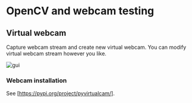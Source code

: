 # OpenCV and webcam testing

## Virtual webcam

Capture webcam stream and create new virtual webcam. You can modify virtual webcam stream however you like.

![gui](/jokinen77/opencv-testing/images/gui.PNG)

### Webcam installation

See [https://pypi.org/project/pyvirtualcam/].